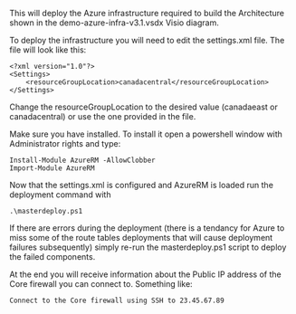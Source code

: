 This will deploy the Azure infrastructure required to build the Architecture shown in the demo-azure-infra-v3.1.vsdx Visio diagram.

To deploy the infrastructure you will need to edit the settings.xml file. The file will look like this:

```
<?xml version="1.0"?>
<Settings>
    <resourceGroupLocation>canadacentral</resourceGroupLocation>
</Settings>
```

Change the resourceGroupLocation to the desired value (canadaeast or canadacentral) or use the one provided in the file.

Make sure you have installed. To install it open a powershell window with Administrator rights and type:

    Install-Module AzureRM -AllowClobber
    Import-Module AzureRM

Now that the settings.xml is configured and AzureRM is loaded run the deployment command with

    .\masterdeploy.ps1

If there are errors during the deployment (there is a tendancy for Azure to miss some of the route tables deployments that will cause deployment failures subsequently) simply re-run the masterdeploy.ps1 script to deploy the failed components.

At the end you will receive information about the Public IP address of the Core firewall you can connect to. Something like:

    Connect to the Core firewall using SSH to 23.45.67.89
